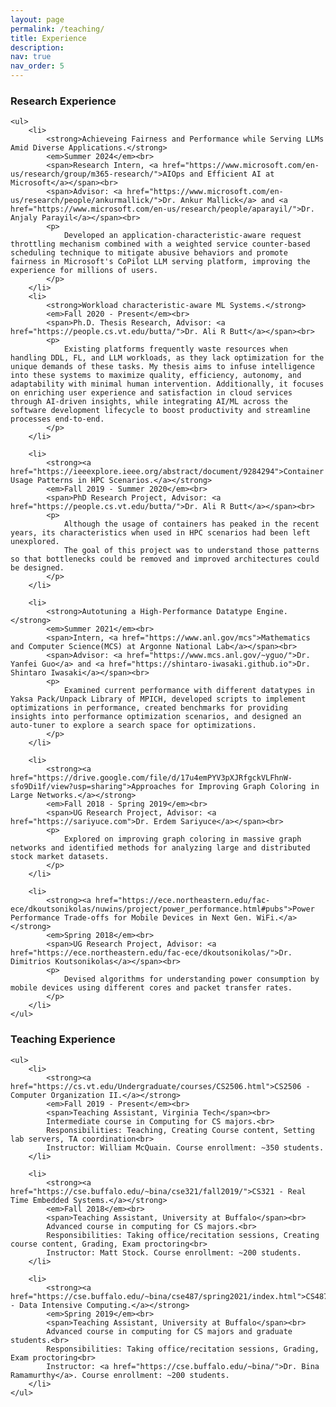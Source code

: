 ```yaml
---
layout: page
permalink: /teaching/
title: Experience
description: 
nav: true
nav_order: 5
---
```


<html lang="en">
<head>
    <meta charset="UTF-8">
    <meta name="viewport" content="width=device-width, initial-scale=1.0">
    <title>Research Experience</title>
</head>
<body>
    <h3>Research Experience</h3>
    
    <ul>
        <li>
            <strong>Achieveing Fairness and Performance while Serving LLMs Amid Diverse Applications.</strong>
            <em>Summer 2024</em><br>
            <span>Research Intern, <a href="https://www.microsoft.com/en-us/research/group/m365-research/">AIOps and Efficient AI at Microsoft</a></span><br>
            <span>Advisor: <a href="https://www.microsoft.com/en-us/research/people/ankurmallick/">Dr. Ankur Mallick</a> and <a href="https://www.microsoft.com/en-us/research/people/aparayil/">Dr. Anjaly Parayil</a></span><br>
            <p>
                Developed an application-characteristic-aware request throttling mechanism combined with a weighted service counter-based scheduling technique to mitigate abusive behaviors and promote fairness in Microsoft's CoPilot LLM serving platform, improving the experience for millions of users.
            </p>
        </li>
        <li>
            <strong>Workload characteristic-aware ML Systems.</strong>
            <em>Fall 2020 - Present</em><br>
            <span>Ph.D. Thesis Research, Advisor: <a href="https://people.cs.vt.edu/butta/">Dr. Ali R Butt</a></span><br>
            <p>
                Existing platforms frequently waste resources when handling DDL, FL, and LLM workloads, as they lack optimization for the unique demands of these tasks. My thesis aims to infuse intelligence into these systems to maximize quality, efficiency, autonomy, and adaptability with minimal human intervention. Additionally, it focuses on enriching user experience and satisfaction in cloud services through AI-driven insights, while integrating AI/ML across the software development lifecycle to boost productivity and streamline processes end-to-end.
            </p>
        </li>

        <li>
            <strong><a href="https://ieeexplore.ieee.org/abstract/document/9284294">Container Usage Patterns in HPC Scenarios.</a></strong>
            <em>Fall 2019 - Summer 2020</em><br>
            <span>PhD Research Project, Advisor: <a href="https://people.cs.vt.edu/butta/">Dr. Ali R Butt</a></span><br>
            <p>
                Although the usage of containers has peaked in the recent years, its characteristics when used in HPC scenarios had been left unexplored.
                The goal of this project was to understand those patterns so that bottlenecks could be removed and improved architectures could be designed.
            </p>
        </li>

        <li>
            <strong>Autotuning a High-Performance Datatype Engine.</strong>
            <em>Summer 2021</em><br>
            <span>Intern, <a href="https://www.anl.gov/mcs">Mathematics and Computer Science(MCS) at Argonne National Lab</a></span><br>
            <span>Advisor: <a href="https://www.mcs.anl.gov/~yguo/">Dr. Yanfei Guo</a> and <a href="https://shintaro-iwasaki.github.io">Dr. Shintaro Iwasaki</a></span><br>
            <p>
                Examined current performance with different datatypes in Yaksa Pack/Unpack Library of MPICH, developed scripts to implement optimizations in performance, created benchmarks for providing insights into performance optimization scenarios, and designed an auto-tuner to explore a search space for optimizations.
            </p>
        </li>

        <li>
            <strong><a href="https://drive.google.com/file/d/17u4emPYV3pXJRfgckVLFhnW-sfo9Di1f/view?usp=sharing">Approaches for Improving Graph Coloring in Large Networks.</a></strong>
            <em>Fall 2018 - Spring 2019</em><br>
            <span>UG Research Project, Advisor: <a href="https://sariyuce.com">Dr. Erdem Sariyuce</a></span><br>
            <p>
                Explored on improving graph coloring in massive graph networks and identified methods for analyzing large and distributed stock market datasets.
            </p>
        </li>

        <li>
            <strong><a href="https://ece.northeastern.edu/fac-ece/dkoutsonikolas/nuwins/project/power_performance.html#pubs">Power Performance Trade-offs for Mobile Devices in Next Gen. WiFi.</a></strong>
            <em>Spring 2018</em><br>
            <span>UG Research Project, Advisor: <a href="https://ece.northeastern.edu/fac-ece/dkoutsonikolas/">Dr. Dimitrios Koutsonikolas</a></span><br>
            <p>
                Devised algorithms for understanding power consumption by mobile devices using different cores and packet transfer rates.
            </p>
        </li>
    </ul>
</body>
</html>

<html lang="en">
<head>
    <meta charset="UTF-8">
    <meta name="viewport" content="width=device-width, initial-scale=1.0">
    <title>Teaching Experience</title>
</head>
<body>
    <h3>Teaching Experience</h3>
    
    <ul>
        <li>
            <strong><a href="https://cs.vt.edu/Undergraduate/courses/CS2506.html">CS2506 - Computer Organization II.</a></strong>
            <em>Fall 2019 - Present</em><br>
            <span>Teaching Assistant, Virginia Tech</span><br>
            Intermediate course in Computing for CS majors.<br>
            Responsibilities: Teaching, Creating Course content, Setting lab servers, TA coordination<br>
            Instructor: William McQuain. Course enrollment: ~350 students.
        </li>

        <li>
            <strong><a href="https://cse.buffalo.edu/~bina/cse321/fall2019/">CS321 - Real Time Embedded Systems.</a></strong>
            <em>Fall 2018</em><br>
            <span>Teaching Assistant, University at Buffalo</span><br>
            Advanced course in computing for CS majors.<br>
            Responsibilities: Taking office/recitation sessions, Creating course content, Grading, Exam proctoring<br>
            Instructor: Matt Stock. Course enrollment: ~200 students.
        </li>

        <li>
            <strong><a href="https://cse.buffalo.edu/~bina/cse487/spring2021/index.html">CS487/587 - Data Intensive Computing.</a></strong>
            <em>Spring 2019</em><br>
            <span>Teaching Assistant, University at Buffalo</span><br>
            Advanced course in computing for CS majors and graduate students.<br>
            Responsibilities: Taking office/recitation sessions, Grading, Exam proctoring<br>
            Instructor: <a href="https://cse.buffalo.edu/~bina/">Dr. Bina Ramamurthy</a>. Course enrollment: ~200 students.
        </li>
    </ul>
</body>
</html>
